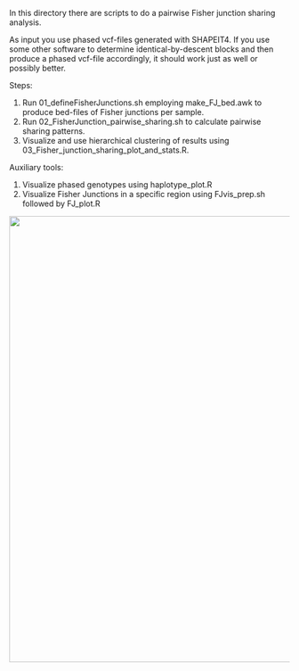 In this directory there are scripts to do a pairwise Fisher junction sharing analysis.

As input you use phased vcf-files generated with SHAPEIT4. 
If you use some other software to determine identical-by-descent blocks and then produce a phased vcf-file accordingly, it should work just as well or possibly better.

Steps:

1. Run 01_defineFisherJunctions.sh employing make_FJ_bed.awk to produce bed-files of Fisher junctions per sample.
2. Run 02_FisherJunction_pairwise_sharing.sh to calculate pairwise sharing patterns.
3. Visualize and use hierarchical clustering of results using 03_Fisher_junction_sharing_plot_and_stats.R.

Auxiliary tools:
1. Visualize phased genotypes using haplotype_plot.R
2. Visualize Fisher Junctions in a specific region using FJvis_prep.sh followed by FJ_plot.R

<image src="https://github.com/JesperBoman/Horkei_begins/blob/main/Fisher_junction_sharing/fisher_junction_collage.pdf" width="800">
